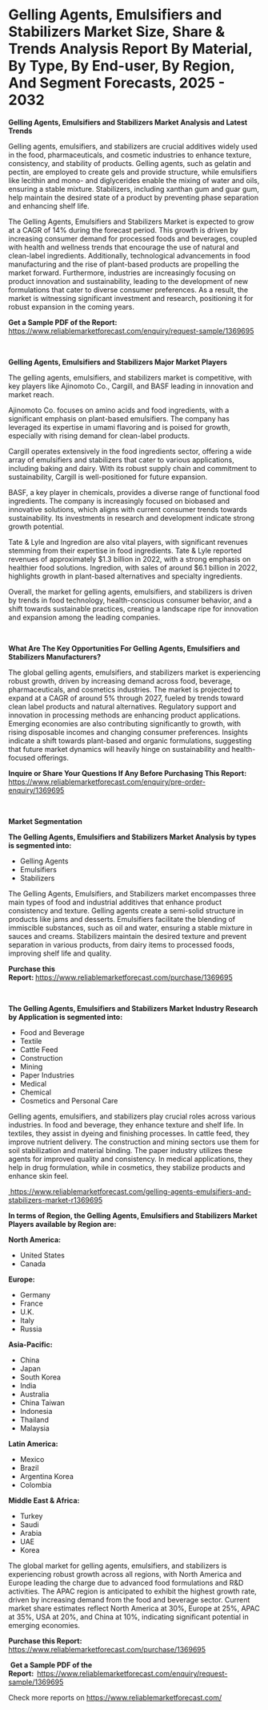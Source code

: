 <p><h1>Gelling Agents, Emulsifiers and Stabilizers Market Size, Share & Trends Analysis Report By Material, By Type, By End-user, By Region, And Segment Forecasts, 2025 - 2032</h1></p><p><strong>Gelling Agents, Emulsifiers and Stabilizers Market Analysis and Latest Trends</strong></p>
<p><p>Gelling agents, emulsifiers, and stabilizers are crucial additives widely used in the food, pharmaceuticals, and cosmetic industries to enhance texture, consistency, and stability of products. Gelling agents, such as gelatin and pectin, are employed to create gels and provide structure, while emulsifiers like lecithin and mono- and diglycerides enable the mixing of water and oils, ensuring a stable mixture. Stabilizers, including xanthan gum and guar gum, help maintain the desired state of a product by preventing phase separation and enhancing shelf life.</p><p>The Gelling Agents, Emulsifiers and Stabilizers Market is expected to grow at a CAGR of 14% during the forecast period. This growth is driven by increasing consumer demand for processed foods and beverages, coupled with health and wellness trends that encourage the use of natural and clean-label ingredients. Additionally, technological advancements in food manufacturing and the rise of plant-based products are propelling the market forward. Furthermore, industries are increasingly focusing on product innovation and sustainability, leading to the development of new formulations that cater to diverse consumer preferences. As a result, the market is witnessing significant investment and research, positioning it for robust expansion in the coming years.</p></p>
<p><strong>Get a Sample PDF of the Report:&nbsp;</strong> <a href="https://www.reliablemarketforecast.com/enquiry/request-sample/1369695?utm_campaign=3169&utm_medium=2&utm_source=Github&utm_content=ia&utm_term=02042025&utm_id=gelling-agents-emulsifiers-and-stabilizers">https://www.reliablemarketforecast.com/enquiry/request-sample/1369695</a></p>
<p>&nbsp;</p>
<p><strong>Gelling Agents, Emulsifiers and Stabilizers Major Market Players</strong></p>
<p><p>The gelling agents, emulsifiers, and stabilizers market is competitive, with key players like Ajinomoto Co., Cargill, and BASF leading in innovation and market reach. </p><p>Ajinomoto Co. focuses on amino acids and food ingredients, with a significant emphasis on plant-based emulsifiers. The company has leveraged its expertise in umami flavoring and is poised for growth, especially with rising demand for clean-label products. </p><p>Cargill operates extensively in the food ingredients sector, offering a wide array of emulsifiers and stabilizers that cater to various applications, including baking and dairy. With its robust supply chain and commitment to sustainability, Cargill is well-positioned for future expansion.</p><p>BASF, a key player in chemicals, provides a diverse range of functional food ingredients. The company is increasingly focused on biobased and innovative solutions, which aligns with current consumer trends towards sustainability. Its investments in research and development indicate strong growth potential.</p><p>Tate & Lyle and Ingredion are also vital players, with significant revenues stemming from their expertise in food ingredients. Tate & Lyle reported revenues of approximately $1.3 billion in 2022, with a strong emphasis on healthier food solutions. Ingredion, with sales of around $6.1 billion in 2022, highlights growth in plant-based alternatives and specialty ingredients.</p><p>Overall, the market for gelling agents, emulsifiers, and stabilizers is driven by trends in food technology, health-conscious consumer behavior, and a shift towards sustainable practices, creating a landscape ripe for innovation and expansion among the leading companies.</p></p>
<p>&nbsp;</p>
<p><strong>What Are The Key Opportunities For Gelling Agents, Emulsifiers and Stabilizers Manufacturers?</strong></p>
<p><p>The global gelling agents, emulsifiers, and stabilizers market is experiencing robust growth, driven by increasing demand across food, beverage, pharmaceuticals, and cosmetics industries. The market is projected to expand at a CAGR of around 5% through 2027, fueled by trends toward clean label products and natural alternatives. Regulatory support and innovation in processing methods are enhancing product applications. Emerging economies are also contributing significantly to growth, with rising disposable incomes and changing consumer preferences. Insights indicate a shift towards plant-based and organic formulations, suggesting that future market dynamics will heavily hinge on sustainability and health-focused offerings.</p></p>
<p><strong>Inquire or Share Your Questions If Any Before Purchasing This Report:</strong> <a href="https://www.reliablemarketforecast.com/enquiry/pre-order-enquiry/1369695?utm_campaign=3169&utm_medium=2&utm_source=Github&utm_content=ia&utm_term=02042025&utm_id=gelling-agents-emulsifiers-and-stabilizers">https://www.reliablemarketforecast.com/enquiry/pre-order-enquiry/1369695</a></p>
<p>&nbsp;</p>
<p><strong>Market Segmentation</strong></p>
<p><strong>The Gelling Agents, Emulsifiers and Stabilizers Market Analysis by types is segmented into:</strong></p>
<p><ul><li>Gelling Agents</li><li>Emulsifiers</li><li>Stabilizers</li></ul></p>
<p><p>The Gelling Agents, Emulsifiers, and Stabilizers market encompasses three main types of food and industrial additives that enhance product consistency and texture. Gelling agents create a semi-solid structure in products like jams and desserts. Emulsifiers facilitate the blending of immiscible substances, such as oil and water, ensuring a stable mixture in sauces and creams. Stabilizers maintain the desired texture and prevent separation in various products, from dairy items to processed foods, improving shelf life and quality.</p></p>
<p><strong>Purchase this Report:&nbsp;</strong><a href="https://www.reliablemarketforecast.com/purchase/1369695?utm_campaign=3169&utm_medium=2&utm_source=Github&utm_content=ia&utm_term=02042025&utm_id=gelling-agents-emulsifiers-and-stabilizers">https://www.reliablemarketforecast.com/purchase/1369695</a></p>
<p>&nbsp;</p>
<p><strong>The Gelling Agents, Emulsifiers and Stabilizers Market Industry Research by Application is segmented into:</strong></p>
<p><ul><li>Food and Beverage</li><li>Textile</li><li>Cattle Feed</li><li>Construction</li><li>Mining</li><li>Paper Industries</li><li>Medical</li><li>Chemical</li><li>Cosmetics and Personal Care</li></ul></p>
<p><p>Gelling agents, emulsifiers, and stabilizers play crucial roles across various industries. In food and beverage, they enhance texture and shelf life. In textiles, they assist in dyeing and finishing processes. In cattle feed, they improve nutrient delivery. The construction and mining sectors use them for soil stabilization and material binding. The paper industry utilizes these agents for improved quality and consistency. In medical applications, they help in drug formulation, while in cosmetics, they stabilize products and enhance skin feel.</p></p>
<p><a href="https://www.reliablemarketforecast.com/gelling-agents-emulsifiers-and-stabilizers-market-r1369695?utm_campaign=3169&utm_medium=2&utm_source=Github&utm_content=ia&utm_term=02042025&utm_id=gelling-agents-emulsifiers-and-stabilizers">&nbsp;https://www.reliablemarketforecast.com/gelling-agents-emulsifiers-and-stabilizers-market-r1369695</a></p>
<p><strong>In terms of Region, the Gelling Agents, Emulsifiers and Stabilizers Market Players available by Region are:</strong></p>
<p>
    <p> <strong> North America: </strong>
        <ul>
            <li>United States</li>
            <li>Canada</li>
        </ul>
        </p> 
    <p> <strong> Europe: </strong>
        <ul>
            <li>Germany</li>
            <li>France</li>
            <li>U.K.</li>
            <li>Italy</li>
            <li>Russia</li>
        </ul>
        </p> 
    <p> <strong> Asia-Pacific: </strong>
        <ul>
            <li>China</li>
            <li>Japan</li>
            <li>South Korea</li>
            <li>India</li>
            <li>Australia</li>
            <li>China Taiwan</li>
            <li>Indonesia</li>
            <li>Thailand</li>
            <li>Malaysia</li>
        </ul>
        </p> 
    <p> <strong> Latin America: </strong>
        <ul>
            <li>Mexico</li>
            <li>Brazil</li>
            <li>Argentina Korea</li>
            <li>Colombia</li>
        </ul>
        </p> 
    <p> <strong> Middle East & Africa: </strong>
        <ul>
            <li>Turkey</li>
            <li>Saudi</li>
            <li>Arabia</li>
            <li>UAE</li>
            <li>Korea</li>
        </ul>
    </p>
    </p>
<p><p>The global market for gelling agents, emulsifiers, and stabilizers is experiencing robust growth across all regions, with North America and Europe leading the charge due to advanced food formulations and R&D activities. The APAC region is anticipated to exhibit the highest growth rate, driven by increasing demand from the food and beverage sector. Current market share estimates reflect North America at 30%, Europe at 25%, APAC at 35%, USA at 20%, and China at 10%, indicating significant potential in emerging economies.</p></p>
<p><strong>Purchase this Report: </strong><a href="https://www.reliablemarketforecast.com/purchase/1369695?utm_campaign=3169&utm_medium=2&utm_source=Github&utm_content=ia&utm_term=02042025&utm_id=gelling-agents-emulsifiers-and-stabilizers">https://www.reliablemarketforecast.com/purchase/1369695</a></p>
<p>&nbsp;<strong>Get a Sample PDF of the Report:&nbsp;&nbsp;</strong><a href="https://www.reliablemarketforecast.com/enquiry/request-sample/1369695?utm_campaign=3169&utm_medium=2&utm_source=Github&utm_content=ia&utm_term=02042025&utm_id=gelling-agents-emulsifiers-and-stabilizers">https://www.reliablemarketforecast.com/enquiry/request-sample/1369695</a></p>
<p><strong></strong></p>
<p>Check more reports on <a href="https://www.reliablemarketforecast.com/?utm_campaign=3169&utm_medium=2&utm_source=Github&utm_content=ia&utm_term=02042025&utm_id=gelling-agents-emulsifiers-and-stabilizers">https://www.reliablemarketforecast.com/</a></p>